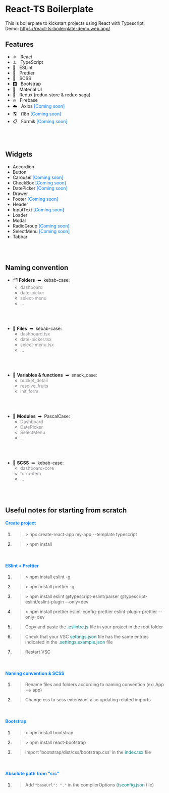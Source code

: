 <br/>

# React-TS Boilerplate

This is boilerplate to kickstart projects using React with Typescript.
<br/>
Demo: https://react-ts-boilerplate-demo.web.app/
<br/>

## Features
- ⚛️ &nbsp; React
- ⚓ &nbsp; TypeScript
- 👀 &nbsp; ESLint
- 🌈 &nbsp; Prettier
- 💄 &nbsp; SCSS
- 🅱️ &nbsp; Bootstrap
- 🔷 &nbsp; Material UI
- 🚀 &nbsp; Redux (redux-store & redux-saga)
- 🔥 &nbsp; Firebase
- ☁️ &nbsp; Axios <span style="color:#007AFF">[Coming soon]</span>
- 🌎 &nbsp; i18n <span style="color:#007AFF">[Coming soon]</span>
- 📋 &nbsp; Formik <span style="color:#007AFF">[Coming soon]</span>
<br/>
<br/>

## Widgets
- Accordion
- Button
- Carousel <span style="color:#007AFF">[Coming soon]</span>
- CheckBox <span style="color:#007AFF">[Coming soon]</span>
- DatePicker <span style="color:#007AFF">[Coming soon]</span>
- Drawer
- Footer <span style="color:#007AFF">[Coming soon]</span>
- Header
- InputText <span style="color:#007AFF">[Coming soon]</span>
- Loader
- Modal
- RadioGroup <span style="color:#007AFF">[Coming soon]</span>
- SelectMenu <span style="color:#007AFF">[Coming soon]</span>
- Tabbar
<br/>
<br/>

## Naming convention
- 🗂️ **Folders** &nbsp;➡&nbsp; kebab-case:
    - <span style="color:#8E8E93">dashboard</span>
    - <span style="color:#8E8E93">date-picker</span>
    - <span style="color:#8E8E93">select-menu</span>
    - <span style="color:#8E8E93">...</span>
<br/>
<br/>

- 📌 **Files** &nbsp;➡&nbsp; kebab-case:
    - <span style="color:#8E8E93">dashboard.tsx</span>
    - <span style="color:#8E8E93">date-picker.tsx</span>
    - <span style="color:#8E8E93">select-menu.tsx</span>
    - <span style="color:#8E8E93">...</span>
<br/>
<br/>

- 🐍 **Variables & functions** &nbsp;➡&nbsp; snack_case:
    - <span style="color:#8E8E93">bucket_detail</span>
    - <span style="color:#8E8E93">resolve_fruits</span>
    - <span style="color:#8E8E93">init_form</span>
<br/>
<br/>

- 🐪 **Modules** &nbsp;➡&nbsp; PascalCase:
    - <span style="color:#8E8E93">Dashboard</span>
    - <span style="color:#8E8E93">DatePicker</span>
    - <span style="color:#8E8E93">SelectMenu</span>
    - <span style="color:#8E8E93">...</span>
<br/>
<br/>

- 💄 **SCSS** &nbsp;➡&nbsp; kebab-case:
    - <span style="color:#8E8E93">dashboard-core</span>
    - <span style="color:#8E8E93">form-item</span>
    - <span style="color:#8E8E93">...</span>
<br/>
<br/>

## Useful notes for starting from scratch

#### <span style="color:#0A84FF">Create project</span>
1. > \> npx create-react-app my-app --template typescript
2. > \> npm install

<br/>

#### <span style="color:#0A84FF">ESlint + Prettier</span>
1. > \> npm install eslint -g
2. > \> npm install prettier -g
3. > \> npm install eslint @typescript-eslint/parser @typescript-eslint/eslint-plugin --only=dev
4. > \> npm install prettier eslint-config-prettier eslint-plugin-prettier --only=dev
5. > Copy and paste the <span style="color:#008081">.eslintrc.js</span> file in your project in the root folder
6. > Check that your VSC <span style="color:#008081">settings.json</span> file has the same entries indicated in the <span style="color:#008081">.settings.example.json</span> file
7. > Restart VSC

<br/>

#### <span style="color:#0A84FF">Naming convention & SCSS</span>
1. > Rename files and folders according to naming convention (ex: App --> app)
2. > Change css to scss extension, also updating related imports

<br/>

#### <span style="color:#0A84FF">Bootstrap</span>
1. > \> npm install bootstrap
2. > \> npm install react-bootstrap
3. > import 'bootstrap/dist/css/bootstrap.css' in the <span style="color:#008081">index.tsx</span> file

<br/>

#### <span style="color:#0A84FF">Absolute path from "src"</span>
1. > Add ```"baseUrl": "."``` in the compilerOptions (<span style="color:#008081">tsconfig.json</span> file)
